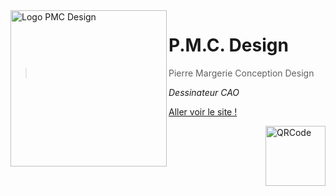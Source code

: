 <a href="https://pmc-design.github.io" target="_blank">
  <img align="left" src="./assets/img/grand_logo_pmc_original.png" alt="Logo PMC Design" width="250"/>
</a>

# P.M.C. Design

> Pierre Margerie Conception Design

_Dessinateur CAO_


[Aller voir le site !](https://pmc-design.github.io)  

<a href="https://pmc-design.github.io" target="_blank">
  <img align="right" src="https://chart.googleapis.com/chart?cht=qr&chs=96x96&chld=M|1&chl=https://pmc-design.github.io" alt="QRCode" width="96"/>
</a>
